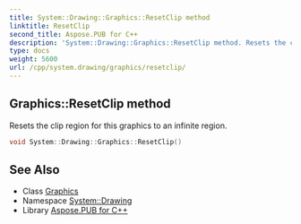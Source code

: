 ```yaml
---
title: System::Drawing::Graphics::ResetClip method
linktitle: ResetClip
second_title: Aspose.PUB for C++
description: 'System::Drawing::Graphics::ResetClip method. Resets the clip region for this graphics to an infinite region in C++.'
type: docs
weight: 5600
url: /cpp/system.drawing/graphics/resetclip/
---
```

## Graphics::ResetClip method


Resets the clip region for this graphics to an infinite region.

```cpp
void System::Drawing::Graphics::ResetClip()
```

## See Also

* Class [Graphics](../)
* Namespace [System::Drawing](../../)
* Library [Aspose.PUB for C++](../../../)
